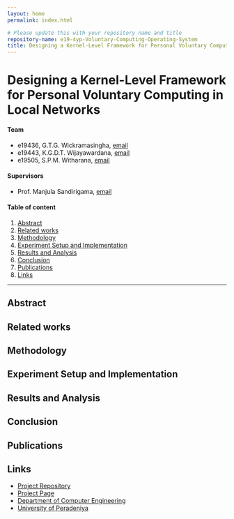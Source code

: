 ```yaml
---
layout: home
permalink: index.html

# Please update this with your repository name and title
repository-name: e19-4yp-Voluntary-Computing-Operating-System
title: Designing a Kernel-Level Framework for Personal Voluntary Computing in Local Networks
---
```


[comment]: # "This is the standard layout for the project, but you can clean this and use your own template"

# Designing a Kernel-Level Framework for Personal Voluntary Computing in Local Networks

#### Team

- e19436, G.T.G. Wickramasingha, [email](mailto:e19436@eng.pdn.ac.lk)
- e19443, K.G.D.T. Wijayawardana, [email](mailto:e19443@eng.pdn.ac.lk)
- e19505, S.P.M. Witharana, [email](mailto:e19505@eng.pdn.ac.lk)

#### Supervisors

- Prof. Manjula Sandirigama, [email](mailto:manjula.sandirigama@eng.pdn.ac.lk)

#### Table of content

1. [Abstract](#abstract)
2. [Related works](#related-works)
3. [Methodology](#methodology)
4. [Experiment Setup and Implementation](#experiment-setup-and-implementation)
5. [Results and Analysis](#results-and-analysis)
6. [Conclusion](#conclusion)
7. [Publications](#publications)
8. [Links](#links)

---

<!-- 
DELETE THIS SAMPLE before publishing to GitHub Pages !!!
This is a sample image, to show how to add images to your page. To learn more options, please refer [this](https://projects.ce.pdn.ac.lk/docs/faq/how-to-add-an-image/)
![Sample Image](./images/sample.png) 
-->


## Abstract

## Related works

## Methodology

## Experiment Setup and Implementation

## Results and Analysis

## Conclusion

## Publications
[//]: # "Note: Uncomment each once you uploaded the files to the repository"

<!-- 1. [Semester 7 report](./) -->
<!-- 2. [Semester 7 slides](./) -->
<!-- 3. [Semester 8 report](./) -->
<!-- 4. [Semester 8 slides](./) -->
<!-- 5. Author 1, Author 2 and Author 3 "Research paper title" (2021). [PDF](./). -->


## Links

[//]: # ( NOTE: EDIT THIS LINKS WITH YOUR REPO DETAILS )

- [Project Repository](https://github.com/cepdnaclk/e19-4yp-Voluntary-Computing-Operating-System)
- [Project Page](https://cepdnaclk.github.io/e19-4yp-Voluntary-Computing-Operating-System)
- [Department of Computer Engineering](http://www.ce.pdn.ac.lk/)
- [University of Peradeniya](https://eng.pdn.ac.lk/)

[//]: # "Please refer this to learn more about Markdown syntax"
[//]: # "https://github.com/adam-p/markdown-here/wiki/Markdown-Cheatsheet"
